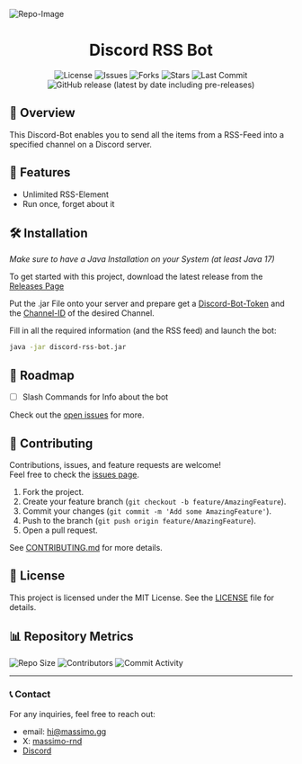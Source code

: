 ![Repo-Image](https://massimo.gg/github-images/rss-bot.webp)

<div align="center">

# Discord RSS Bot

![License](https://img.shields.io/github/license/massimo-rnd/discord-rss-bot)
![Issues](https://img.shields.io/github/issues/massimo-rnd/discord-rss-bot)
![Forks](https://img.shields.io/github/forks/massimo-rnd/discord-rss-bot)
![Stars](https://img.shields.io/github/stars/massimo-rnd/discord-rss-bot)
![Last Commit](https://img.shields.io/github/last-commit/massimo-rnd/discord-rss-bot)
![GitHub release (latest by date including pre-releases)](https://img.shields.io/github/v/release/massimo-rnd/discord-rss-bot?include_prereleases)

</div>

## 🚀 Overview

This Discord-Bot enables you to send all the items from a RSS-Feed into a specified channel on a Discord server.

## 🎯 Features

- Unlimited RSS-Element
- Run once, forget about it

## 🛠️ Installation

*Make sure to have a Java Installation on your System (at least Java 17)*

To get started with this project, download the latest release from the [Releases Page](https://github.com/massimo-rnd/discord-rss-bot/releases)

Put the .jar File onto your server and prepare get a [Discord-Bot-Token](https://discord.com/developers/applications) and the [Channel-ID](https://docs.statbot.net/docs/faq/general/how-find-id/) of the desired Channel.

Fill in all the required information (and the RSS feed) and launch the bot:

```bash
java -jar discord-rss-bot.jar
```

## 🚧 Roadmap

- [ ] Slash Commands for Info about the bot

Check out the [open issues](https://github.com/massimo-rnd/discord-rss-bot/issues) for more.

## 🤝 Contributing

Contributions, issues, and feature requests are welcome!  
Feel free to check the [issues page](https://github.com/massimo-rnd/discord-rss-bot/issues).

1. Fork the project.
2. Create your feature branch (`git checkout -b feature/AmazingFeature`).
3. Commit your changes (`git commit -m 'Add some AmazingFeature'`).
4. Push to the branch (`git push origin feature/AmazingFeature`).
5. Open a pull request.

See [CONTRIBUTING.md](CONTRIBUTING.md) for more details.

## 📜 License

This project is licensed under the MIT License. See the [LICENSE](LICENSE) file for details.

## 📊 Repository Metrics

![Repo Size](https://img.shields.io/github/repo-size/massimo-rnd/discord-rss-bot)
![Contributors](https://img.shields.io/github/contributors/massimo-rnd/discord-rss-bot)
![Commit Activity](https://img.shields.io/github/commit-activity/m/massimo-rnd/discord-rss-bot)

---

### 📞 Contact

For any inquiries, feel free to reach out:
- email: [hi@massimo.gg](mailto:hi@massimo.gg)
- X: [massimo-rnd](https://x.com/massimo-rnd)
- [Discord](https://discord.gg/wmC5AA6c)